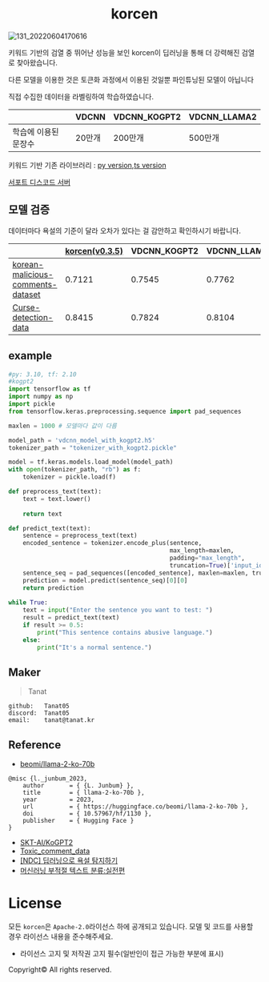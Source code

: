 <div align="center">
  <h1>korcen</h1>
</div>

![131_20220604170616](https://user-images.githubusercontent.com/85154556/171998341-9a7439c8-122f-4a9f-beb6-0e0b3aad05ed.png)


키워드 기반의 검열 중 뛰어난 성능을 보인 korcen이 딥러닝을 통해 더 강력해진 검열로 찾아왔습니다.

다른 모델을 이용한 것은 토큰화 과정에서 이용된 것일뿐 파인튜닝된 모델이 아닙니다

직접 수집한 데이터을 라벨링하여 학습하였습니다.

|  | VDCNN | VDCNN_KOGPT2 | VDCNN_LLAMA2 |
|------|------|------|------|
| 학습에 이용된 문장수 | 20만개 | 200만개 | 500만개 |

키워드 기반 기존 라이브러리 : [py version](https://github.com/KR-korcen/korcen),[ts version](https://github.com/KR-korcen/korcen.ts)

[서포트 디스코드 서버](https://discord.gg/wyTU3ZQBPE)

## 모델 검증
데이터마다 욕설의 기준이 달라 오차가 있다는 걸 감안하고 확인하시기 바랍니다.

|  | [korcen(v0.3.5)](https://github.com/KR-korcen/korcen) | VDCNN_KOGPT2 | VDCNN_LLAMA2 | [badword_check](https://github.com/Nam-SW/badword_check) |
|------|------|------|------|------|
| [korean-malicious-comments-dataset](https://github.com/ZIZUN/korean-malicious-comments-dataset) | 0.7121 | 0.7545 |  0.7762 | 0.5829 | 
| [Curse-detection-data](https://github.com/2runo/Curse-detection-data) | 0.8415 | 0.7824 | 0.8104 | 0.6761 |

## example
```py
#py: 3.10, tf: 2.10
#kogpt2
import tensorflow as tf
import numpy as np
import pickle
from tensorflow.keras.preprocessing.sequence import pad_sequences

maxlen = 1000 # 모델마다 값이 다름

model_path = 'vdcnn_model_with_kogpt2.h5'
tokenizer_path = "tokenizer_with_kogpt2.pickle"

model = tf.keras.models.load_model(model_path)
with open(tokenizer_path, "rb") as f:
    tokenizer = pickle.load(f)

def preprocess_text(text):
    text = text.lower()
    
    return text

def predict_text(text):
    sentence = preprocess_text(text)
    encoded_sentence = tokenizer.encode_plus(sentence,
                                             max_length=maxlen,
                                             padding="max_length",
                                             truncation=True)['input_ids']
    sentence_seq = pad_sequences([encoded_sentence], maxlen=maxlen, truncating="post")
    prediction = model.predict(sentence_seq)[0][0]
    return prediction
    
while True:
    text = input("Enter the sentence you want to test: ")
    result = predict_text(text)
    if result >= 0.5:
        print("This sentence contains abusive language.")
    else:
        print("It's a normal sentence.")
```


## Maker


>Tanat
```
github:   Tanat05
discord:  Tanat05
email:    tanat@tanat.kr
```

## Reference

- [beomi/llama-2-ko-70b](https://huggingface.co/beomi/llama-2-ko-70b)
```
@misc {l._junbum_2023,
    author       = { {L. Junbum} },
    title        = { llama-2-ko-70b },
    year         = 2023,
    url          = { https://huggingface.co/beomi/llama-2-ko-70b },
    doi          = { 10.57967/hf/1130 },
    publisher    = { Hugging Face }
}
```
- [SKT-AI/KoGPT2](https://github.com/SKT-AI/KoGPT2)
- [Toxic_comment_data](https://github.com/songys/Toxic_comment_data)
- [[NDC] 딥러닝으로 욕설 탐지하기](https://youtu.be/K4nU7yXy7R8)
- [머신러닝 부적절 텍스트 분류:실전편](https://medium.com/watcha/%EB%A8%B8%EC%8B%A0%EB%9F%AC%EB%8B%9D-%EB%B6%80%EC%A0%81%EC%A0%88-%ED%85%8D%EC%8A%A4%ED%8A%B8-%EB%B6%84%EB%A5%98-%EC%8B%A4%EC%A0%84%ED%8E%B8-57587ecfae78)


# License
모든 `korcen`은 `Apache-2.0`라이선스 하에 공개되고 있습니다. 모델 및 코드를 사용할 경우 라이선스 내용을 준수해주세요. 

- 라이선스 고지 및 저작권 고지 필수(일반인이 접근 가능한 부분에 표시)

Copyright© All rights reserved.
